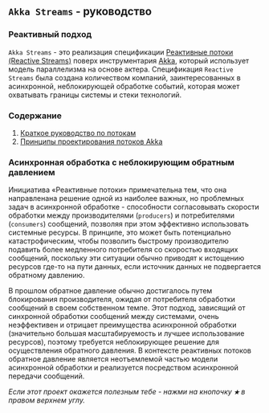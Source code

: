 ## `Akka Streams` - руководство

### Реактивный подход

`Akka Streams` - это реализация спецификации [Реактивные потоки (Reactive Streams)](http://www.reactive-streams.org/)
 поверх инструментария [Akka](http://akka.io/), который использует модель параллелизма на основе актера. Спецификация 
 `Reactive Streams` была  создана количеством компаний, заинтересованных в асинхронной, неблокирующей обработке событий, 
 которая может охватывать границы системы и стеки технологий.

### Содержание

1. [Краткое руководство по потокам](https://github.com/steklopod/Akka-Streams/blob/master/src/main/resources/readmes/streams-quickstart-guide.md)
2. [Принципы проектирования потоков Akka](https://github.com/steklopod/Akka-Streams/blob/master/src/main/resources/readmes/design-principles-behind-akka-streams.md)

### Асинхронная обработка с неблокирующим обратным давлением
Инициатива «Реактивные потоки» примечательна тем, что она направлена ​​на решение одной из наиболее важных, но проблемных 
задач в асинхронной обработке - способности согласовывать скорости обработки между производителями (`producers`) и 
потребителями (`consumers`) сообщений, позволяя при этом эффективно использовать системные ресурсы. В принципе, это может быть потенциально 
катастрофическим, чтобы позволить быстрому производителю подавить более медленного потребителя со скоростью входящих 
сообщений, поскольку эти ситуации обычно приводят к истощению ресурсов где-то на пути данных, если источник данных не 
подвергается обратному давлению.

В прошлом обратное давление обычно достигалось путем блокирования производителя, ожидая от потребителя обработки 
сообщений в своем собственном темпе. Этот подход, зависящий от синхронной обработки сообщений между системами, очень 
неэффективен и отрицает преимущества асинхронной обработки (значительно большая масштабируемость и лучшее использование 
ресурсов), поэтому требуется неблокирующее решение для осуществления обратного давления. В контексте реактивных потоков 
обратное давление является неотъемлемой частью модели асинхронной обработки и реализуется посредством асинхронной 
передачи сообщений.


_Если этот проект окажется полезным тебе - нажми на кнопочку **`★`** в правом верхнем углу._
